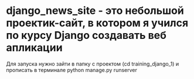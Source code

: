 # django_news_site - это небольшой проектик-сайт, в котором я учился по курсу Django создавать веб апликации

Для запуска нужно зайти в папку с проектом (cd training_django_1) и прописать в терминале python manage.py runserver
